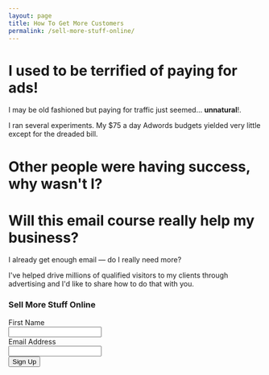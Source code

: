 ```yaml
---
layout: page
title: How To Get More Customers
permalink: /sell-more-stuff-online/
---
```



I used to be terrified of paying for ads!
=========================================

I may be old fashioned but paying for traffic just seemed... 
**unnatural**!.  

I ran several experiments. My $75 a day Adwords budgets yielded very
little except for the dreaded bill.

Other people were having success, why wasn't I?
================================================



Will this email course really help my business?
================

I already get enough email — do I really need more? 

I've helped drive millions of qualified visitors to my clients
through advertising and I'd like to share how to do that with you.





<form action="https://www.getdrip.com/forms/85356217/submissions" method="post" data-drip-embedded-form="85356217">
  <h3 data-drip-attribute="headline">Sell More Stuff Online</h3>
  <div data-drip-attribute="description"></div>
    <div>
        <label for="fields[first_name]">First Name</label><br />
        <input type="text" name="fields[first_name]" value="" />
    </div>
    <div>
        <label for="fields[email]">Email Address</label><br />
        <input type="email" name="fields[email]" value="" />
    </div>
  <div>
    <input type="submit" name="submit" value="Sign Up" data-drip-attribute="sign-up-button" />
  </div>
</form>

